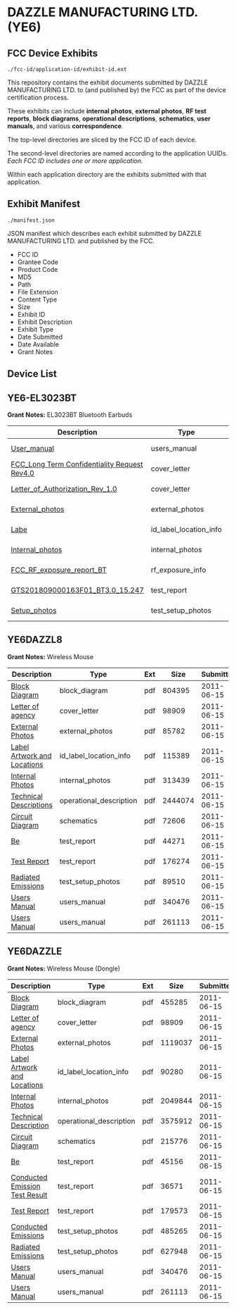# DAZZLE MANUFACTURING LTD. (YE6)
## FCC Device Exhibits

```
./fcc-id/application-id/exhibit-id.ext
```

This repository contains the exhibit documents submitted by DAZZLE MANUFACTURING LTD. to (and published by) the FCC as part of the device certification process.

These exhibits can include **internal photos**, **external photos**, **RF test reports**, **block diagrams**, **operational descriptions**, **schematics**, **user manuals**, and various **correspondence**.

The top-level directories are sliced by the FCC ID of each device.

The second-level directories are named according to the application UUIDs. *Each FCC ID includes one or more application.*

Within each application directory are the exhibits submitted with that application. 

## Exhibit Manifest

```
./manifest.json
```

JSON manifest which describes each exhibit submitted by DAZZLE MANUFACTURING LTD. and published by the FCC.

- FCC ID
- Grantee Code
- Product Code
- MD5
- Path
- File Extension
- Content Type
- Size
- Exhibit ID
- Exhibit Description
- Exhibit Type
- Date Submitted
- Date Available
- Grant Notes

## Device List
## YE6-EL3023BT
**Grant Notes:** EL3023BT Bluetooth Earbuds

| Description | Type | Ext | Size | Submitted | Available |
| ----------- | ---- | --- | ---- | --------- | --------- |
| [User_manual](YE6-EL3023BT/db762d93373157b3eb9c7642219cad8d/4057839.pdf) | users_manual | pdf | 4875670 | 2018-11-02 | 2018-11-02 |
| [FCC_Long Term Confidentiality Request Rev4.0](YE6-EL3023BT/db762d93373157b3eb9c7642219cad8d/4057843.pdf) | cover_letter | pdf | 663248 | 2018-11-02 | 2018-11-02 |
| [Letter_of_Authorization_Rev_1.0](YE6-EL3023BT/db762d93373157b3eb9c7642219cad8d/4057844.pdf) | cover_letter | pdf | 90304 | 2018-11-02 | 2018-11-02 |
| [External_photos](YE6-EL3023BT/db762d93373157b3eb9c7642219cad8d/4057836.pdf) | external_photos | pdf | 673705 | 2018-11-02 | 2018-11-02 |
| [Labe](YE6-EL3023BT/db762d93373157b3eb9c7642219cad8d/4057837.pdf) | id_label_location_info | pdf | 71818 | 2018-11-02 | 2018-11-02 |
| [Internal_photos](YE6-EL3023BT/db762d93373157b3eb9c7642219cad8d/4057838.pdf) | internal_photos | pdf | 962495 | 2018-11-02 | 2018-11-02 |
| [FCC_RF_exposure_report_BT](YE6-EL3023BT/db762d93373157b3eb9c7642219cad8d/4057845.pdf) | rf_exposure_info | pdf | 195246 | 2018-11-02 | 2018-11-02 |
| [GTS201809000163F01_BT3.0_15.247](YE6-EL3023BT/db762d93373157b3eb9c7642219cad8d/4057846.pdf) | test_report | pdf | 1989288 | 2018-11-02 | 2018-11-02 |
| [Setup_photos](YE6-EL3023BT/db762d93373157b3eb9c7642219cad8d/4057840.pdf) | test_setup_photos | pdf | 272324 | 2018-11-02 | 2018-11-02 |
## YE6DAZZL8
**Grant Notes:** Wireless Mouse

| Description | Type | Ext | Size | Submitted | Available |
| ----------- | ---- | --- | ---- | --------- | --------- |
| [Block Diagram](YE6DAZZL8/c83d8e45b50a4cf2cb2ec57da0fce20e/1483742.pdf) | block_diagram | pdf | 804395 | 2011-06-15 | 2011-06-15 |
| [Letter of agency](YE6DAZZL8/c83d8e45b50a4cf2cb2ec57da0fce20e/1483715.pdf) | cover_letter | pdf | 98909 | 2011-06-15 | 2011-06-15 |
| [External Photos](YE6DAZZL8/c83d8e45b50a4cf2cb2ec57da0fce20e/1483745.pdf) | external_photos | pdf | 85782 | 2011-06-15 | 2011-06-15 |
| [Label Artwork and Locations](YE6DAZZL8/c83d8e45b50a4cf2cb2ec57da0fce20e/1483747.pdf) | id_label_location_info | pdf | 115389 | 2011-06-15 | 2011-06-15 |
| [Internal Photos](YE6DAZZL8/c83d8e45b50a4cf2cb2ec57da0fce20e/1483746.pdf) | internal_photos | pdf | 313439 | 2011-06-15 | 2011-06-15 |
| [Technical Descriptions](YE6DAZZL8/c83d8e45b50a4cf2cb2ec57da0fce20e/1483744.pdf) | operational_description | pdf | 2444074 | 2011-06-15 | 2011-06-15 |
| [Circuit Diagram](YE6DAZZL8/c83d8e45b50a4cf2cb2ec57da0fce20e/1483743.pdf) | schematics | pdf | 72606 | 2011-06-15 | 2011-06-15 |
| [Be](YE6DAZZL8/c83d8e45b50a4cf2cb2ec57da0fce20e/1483741.pdf) | test_report | pdf | 44271 | 2011-06-15 | 2011-06-15 |
| [Test Report](YE6DAZZL8/c83d8e45b50a4cf2cb2ec57da0fce20e/1483752.pdf) | test_report | pdf | 176274 | 2011-06-15 | 2011-06-15 |
| [Radiated Emissions](YE6DAZZL8/c83d8e45b50a4cf2cb2ec57da0fce20e/1483751.pdf) | test_setup_photos | pdf | 89510 | 2011-06-15 | 2011-06-15 |
| [Users Manual](YE6DAZZL8/c83d8e45b50a4cf2cb2ec57da0fce20e/1483716.pdf) | users_manual | pdf | 340476 | 2011-06-15 | 2011-06-15 |
| [Users Manual](YE6DAZZL8/c83d8e45b50a4cf2cb2ec57da0fce20e/1483717.pdf) | users_manual | pdf | 261113 | 2011-06-15 | 2011-06-15 |
## YE6DAZZLE
**Grant Notes:** Wireless Mouse (Dongle)

| Description | Type | Ext | Size | Submitted | Available |
| ----------- | ---- | --- | ---- | --------- | --------- |
| [Block Diagram](YE6DAZZLE/a14fa649c4e8a0b5a027f2787f3fdb34/1483707.pdf) | block_diagram | pdf | 455285 | 2011-06-15 | 2011-06-15 |
| [Letter of agency](YE6DAZZLE/a14fa649c4e8a0b5a027f2787f3fdb34/1483715.pdf) | cover_letter | pdf | 98909 | 2011-06-15 | 2011-06-15 |
| [External Photos](YE6DAZZLE/a14fa649c4e8a0b5a027f2787f3fdb34/1483712.pdf) | external_photos | pdf | 1119037 | 2011-06-15 | 2011-06-15 |
| [Label Artwork and Locations](YE6DAZZLE/a14fa649c4e8a0b5a027f2787f3fdb34/1483714.pdf) | id_label_location_info | pdf | 90280 | 2011-06-15 | 2011-06-15 |
| [Internal Photos](YE6DAZZLE/a14fa649c4e8a0b5a027f2787f3fdb34/1483713.pdf) | internal_photos | pdf | 2049844 | 2011-06-15 | 2011-06-15 |
| [Technical Description](YE6DAZZLE/a14fa649c4e8a0b5a027f2787f3fdb34/1483711.pdf) | operational_description | pdf | 3575912 | 2011-06-15 | 2011-06-15 |
| [Circuit Diagram](YE6DAZZLE/a14fa649c4e8a0b5a027f2787f3fdb34/1483708.pdf) | schematics | pdf | 215776 | 2011-06-15 | 2011-06-15 |
| [Be](YE6DAZZLE/a14fa649c4e8a0b5a027f2787f3fdb34/1483706.pdf) | test_report | pdf | 45156 | 2011-06-15 | 2011-06-15 |
| [Conducted Emission Test Result](YE6DAZZLE/a14fa649c4e8a0b5a027f2787f3fdb34/1483710.pdf) | test_report | pdf | 36571 | 2011-06-15 | 2011-06-15 |
| [Test Report](YE6DAZZLE/a14fa649c4e8a0b5a027f2787f3fdb34/1483719.pdf) | test_report | pdf | 179573 | 2011-06-15 | 2011-06-15 |
| [Conducted Emissions](YE6DAZZLE/a14fa649c4e8a0b5a027f2787f3fdb34/1483709.pdf) | test_setup_photos | pdf | 485265 | 2011-06-15 | 2011-06-15 |
| [Radiated Emissions](YE6DAZZLE/a14fa649c4e8a0b5a027f2787f3fdb34/1483718.pdf) | test_setup_photos | pdf | 627948 | 2011-06-15 | 2011-06-15 |
| [Users Manual](YE6DAZZLE/a14fa649c4e8a0b5a027f2787f3fdb34/1483716.pdf) | users_manual | pdf | 340476 | 2011-06-15 | 2011-06-15 |
| [Users Manual](YE6DAZZLE/a14fa649c4e8a0b5a027f2787f3fdb34/1483717.pdf) | users_manual | pdf | 261113 | 2011-06-15 | 2011-06-15 |
